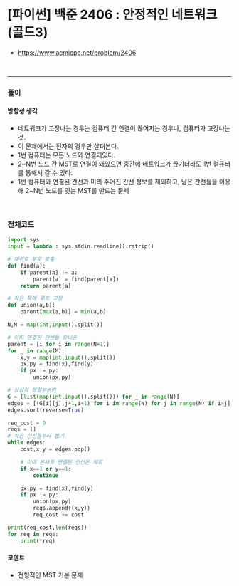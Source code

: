 # **\[파이썬\] 백준 2406 : 안정적인 네트워크 (골드3)**
* https://www.acmicpc.net/problem/2406
<br>

---

### **풀이**

#### **방향성 생각**
* 네트워크가 고장나는 경우는 컴퓨터 간 연결이 끊어지는 경우나, 컴퓨터가 고장나는 것.
* 이 문제에서는 전자의 경우만 살펴본다.
* 1번 컴퓨터는 모든 노드와 연결돼있다.
* 2~N번 노드 간 MST로 연결이 돼있으면 중간에 네트워크가 끊기더라도 1번 컴퓨터를 통해서 갈 수 있다.
* 1번 컴퓨터와 연결된 간선과 미리 주어진 간선 정보를 제외하고, 남은 간선들을 이용해 2~N번 노드를 잇는 MST를 만드는 문제
<br>

### **전체코드**
```python
import sys
input = lambda : sys.stdin.readline().rstrip()

# 재귀로 부모 호출
def find(a):
    if parent[a] != a:
        parent[a] = find(parent[a])
    return parent[a]

# 작은 쪽에 루트 고정
def union(a,b):
    parent[max(a,b)] = min(a,b)

N,M = map(int,input().split())

# 이미 연결된 간선들 유니온
parent = [i for i in range(N+1)]
for _ in range(M):
    x,y = map(int,input().split())
    px,py = find(x),find(y)
    if px != py:
        union(px,py)

# 상삼각 행렬부분만
G = [list(map(int,input().split())) for _ in range(N)]
edges = [(G[i][j],j+1,i+1) for i in range(N) for j in range(N) if i>j]
edges.sort(reverse=True)

req_cost = 0
reqs = []
# 작은 간선들부터 뽑기
while edges:
    cost,x,y = edges.pop()

    # 이미 본사와 연결된 간선은 제외
    if x==1 or y==1:
        continue

    px,py = find(x),find(y)
    if px != py:
        union(px,py)
        reqs.append((x,y))
        req_cost += cost

print(req_cost,len(reqs))
for req in reqs:
    print(*req)
```

#### **코멘트**

* 전형적인 MST 기본 문제